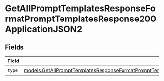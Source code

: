 # GetAllPromptTemplatesResponseFormatPromptTemplatesResponse200ApplicationJSON2


## Fields

| Field                                                                                                                                                                                                                                        | Type                                                                                                                                                                                                                                         | Required                                                                                                                                                                                                                                     | Description                                                                                                                                                                                                                                  |
| -------------------------------------------------------------------------------------------------------------------------------------------------------------------------------------------------------------------------------------------- | -------------------------------------------------------------------------------------------------------------------------------------------------------------------------------------------------------------------------------------------- | -------------------------------------------------------------------------------------------------------------------------------------------------------------------------------------------------------------------------------------------- | -------------------------------------------------------------------------------------------------------------------------------------------------------------------------------------------------------------------------------------------- |
| `type`                                                                                                                                                                                                                                       | [models.GetAllPromptTemplatesResponseFormatPromptTemplatesResponse200ApplicationJSONResponseBodyItems1VersionsType](../models/getallprompttemplatesresponseformatprompttemplatesresponse200applicationjsonresponsebodyitems1versionstype.md) | :heavy_check_mark:                                                                                                                                                                                                                           | N/A                                                                                                                                                                                                                                          |